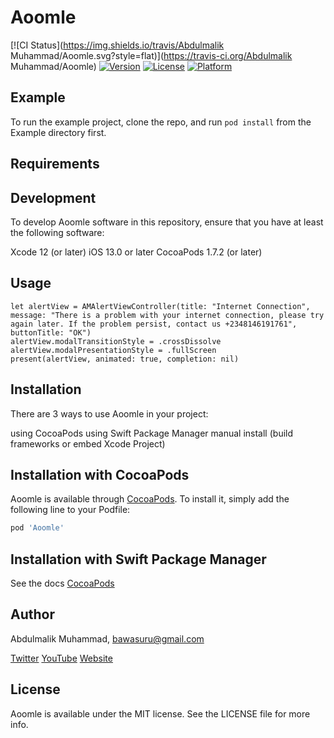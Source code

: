 # Aoomle

[![CI Status](https://img.shields.io/travis/Abdulmalik Muhammad/Aoomle.svg?style=flat)](https://travis-ci.org/Abdulmalik Muhammad/Aoomle)
[![Version](https://img.shields.io/cocoapods/v/Aoomle.svg?style=flat)](https://cocoapods.org/pods/Aoomle)
[![License](https://img.shields.io/cocoapods/l/Aoomle.svg?style=flat)](https://cocoapods.org/pods/Aoomle)
[![Platform](https://img.shields.io/cocoapods/p/Aoomle.svg?style=flat)](https://cocoapods.org/pods/Aoomle)

## Example

To run the example project, clone the repo, and run `pod install` from the Example directory first.

## Requirements

## Development

To develop Aoomle software in this repository, ensure that you have at least the following software:

Xcode 12 (or later)
iOS 13.0 or later
CocoaPods 1.7.2 (or later)


## Usage

```
let alertView = AMAlertViewController(title: "Internet Connection", message: "There is a problem with your internet connection, please try again later. If the problem persist, contact us +2348146191761", buttonTitle: "OK")
alertView.modalTransitionStyle = .crossDissolve
alertView.modalPresentationStyle = .fullScreen
present(alertView, animated: true, completion: nil)
```


## Installation


There are 3 ways to use Aoomle in your project:

using CocoaPods
using Swift Package Manager
manual install (build frameworks or embed Xcode Project)


## Installation with CocoaPods
Aoomle is available through [CocoaPods](https://cocoapods.org). To install
it, simply add the following line to your Podfile:

```ruby
pod 'Aoomle'
```

## Installation with Swift Package Manager
See the docs [CocoaPods](https://aoome.app)


## Author

Abdulmalik Muhammad, bawasuru@gmail.com

[Twitter](https://twitter.com/aoomle_)
[YouTube](https://youtube.com/aoomle)
[Website](https://aoomle.app)

## License

Aoomle is available under the MIT license. See the LICENSE file for more info.
